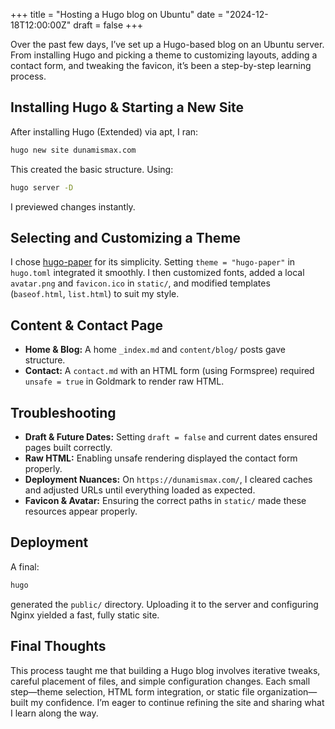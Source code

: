 +++
title = "Hosting a Hugo blog on Ubuntu"
date = "2024-12-18T12:00:00Z"
draft = false
+++

Over the past few days, I’ve set up a Hugo-based blog on an Ubuntu server. From installing Hugo and picking a theme to customizing layouts, adding a contact form, and tweaking the favicon, it’s been a step-by-step learning process.

## Installing Hugo & Starting a New Site

After installing Hugo (Extended) via apt, I ran:

```bash
hugo new site dunamismax.com
```

This created the basic structure. Using:

```bash
hugo server -D
```

I previewed changes instantly.

## Selecting and Customizing a Theme

I chose [hugo-paper](https://github.com/nanxiaobei/hugo-paper) for its simplicity. Setting `theme = "hugo-paper"` in `hugo.toml` integrated it smoothly. I then customized fonts, added a local `avatar.png` and `favicon.ico` in `static/`, and modified templates (`baseof.html`, `list.html`) to suit my style.

## Content & Contact Page

- **Home & Blog:** A home `_index.md` and `content/blog/` posts gave structure.
- **Contact:** A `contact.md` with an HTML form (using Formspree) required `unsafe = true` in Goldmark to render raw HTML.

## Troubleshooting

- **Draft & Future Dates:** Setting `draft = false` and current dates ensured pages built correctly.
- **Raw HTML:** Enabling unsafe rendering displayed the contact form properly.
- **Deployment Nuances:** On `https://dunamismax.com/`, I cleared caches and adjusted URLs until everything loaded as expected.
- **Favicon & Avatar:** Ensuring the correct paths in `static/` made these resources appear properly.

## Deployment

A final:

```bash
hugo
```

generated the `public/` directory. Uploading it to the server and configuring Nginx yielded a fast, fully static site.

## Final Thoughts

This process taught me that building a Hugo blog involves iterative tweaks, careful placement of files, and simple configuration changes. Each small step—theme selection, HTML form integration, or static file organization—built my confidence. I’m eager to continue refining the site and sharing what I learn along the way.
